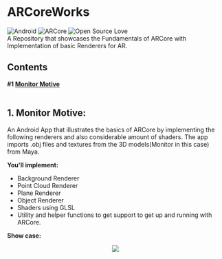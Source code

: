# ARCoreWorks

![Android](https://img.shields.io/badge/Platform-Android-green.svg)   ![ARCore](https://img.shields.io/badge/ARCore-v1.0.0-blue.svg)  ![Open Source Love](https://badges.frapsoft.com/os/v2/open-source.svg?v=103)  <br />
A Repository that showcases the Fundamentals of ARCore with Implementation of basic Renderers for AR.

## Contents
**#1 [Monitor Motive](https://github.com/SyamSundarKirubakaran/ARCoreWorks/tree/master/MonitorMotive)**
<br /><br />

## 1. Monitor Motive:
An Android App that illustrates the basics of ARCore by implementing the following renderers and also considerable amount of shaders. The app imports .obj files and textures from the 3D models(Monitor in this case) from Maya.<br />

**You'll implement:**
* Background Renderer
* Point Cloud Renderer
* Plane Renderer
* Object Renderer
* Shaders using GLSL
* Utility and helper functions to get support to get up and running with ARCore.<br />

**Show case:**
<br />
<p align="center">
  <img src="imgs/ar_1.gif">
</p>
